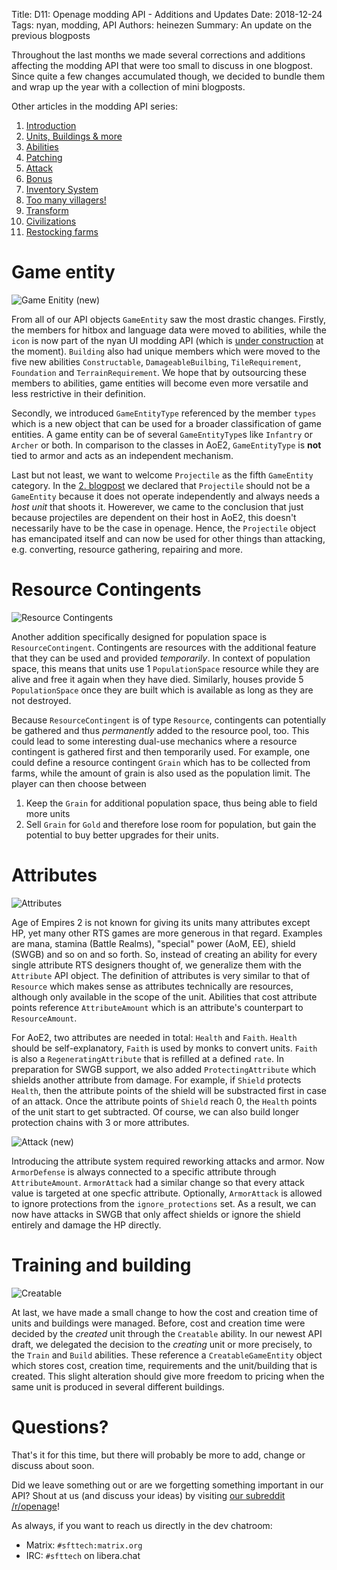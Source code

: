 Title: D11: Openage modding API - Additions and Updates
Date: 2018-12-24
Tags: nyan, modding, API
Authors: heinezen
Summary: An update on the previous blogposts

Throughout the last months we made several corrections and additions affecting the modding API that were too small to discuss in one blogpost. Since quite a few changes accumulated though, we decided to bundle them and wrap up the year with a collection of mini blogposts.

Other articles in the modding API series:

1. [Introduction]({filename}/blog/D0000-openage_mod_api_intro.md)
2. [Units, Buildings & more]({filename}/blog/D0001-openage_mod_api_game_entity.md)
3. [Abilities]({filename}/blog/D0002-openage_mod_api_ability.md)
4. [Patching]({filename}/blog/D0003-openage_mod_api_patching.md)
5. [Attack]({filename}/blog/D0004-openage_mod_api_attack.md)
6. [Bonus]({filename}/blog/D0005-openage_mod_api_bonus.md)
7. [Inventory System]({filename}/blog/D0006-openage_mod_api_inventory.md)
8. [Too many villagers!]({filename}/blog/D0007-openage_mod_api_villager.md)
9. [Transform]({filename}/blog/D0008-openage_mod_api_transform.md)
10. [Civilizations]({filename}/blog/D0009-openage_mod_api_civ.md)
11. [Restocking farms]({filename}/blog/D0010-openage_mod_api_farming.md)

# Game entity

![Game Enitity (new)]({static}/images/D0011-game-entity-new.png)

From all of our API objects `GameEntity` saw the most drastic changes. Firstly, the members for hitbox and language data were moved to abilities, while the `icon` is now part of the nyan UI modding API (which is [under construction](https://github.com/SFTtech/openage/pull/1077) at the moment). `Building` also had unique members which were moved to the five new abilities `Constructable`, `DamageableBuilbing`, `TileRequirement`, `Foundation` and `TerrainRequirement`. We hope that by outsourcing these members to abilities, game entities will become even more versatile and less restrictive in their definition.

Secondly, we introduced `GameEntityType` referenced by the member `types` which is a new object that can be used for a broader classification of game entities. A game entity can be of several `GameEntityType`s like `Infantry` or `Archer` or both. In comparison to the classes in AoE2, `GameEntityType` is **not** tied to armor and acts as an independent mechanism.

Last but not least, we want to welcome `Projectile` as the fifth `GameEntity` category. In the [2. blogpost](https://blog.openage.sft.mx/d1-openage-modding-api-units-buildings-more.html) we declared that `Projectile` should not be a `GameEntity` because it does not operate independently and always needs a *host unit* that shoots it. Howerever, we came to the conclusion that just because projectiles are dependent on their host in AoE2, this doesn't necessarily have to be the case in openage. Hence, the `Projectile` object has emancipated itself and can now be used for other things than attacking, e.g. converting, resource gathering, repairing and more.

# Resource Contingents

![Resource Contingents]({static}/images/D0011-resource-contingent.png)

Another addition specifically designed for population space is `ResourceContingent`. Contingents are resources with the additional feature that they can be used and provided *temporarily*. In context of population space, this means that units use 1 `PopulationSpace` resource while they are alive and free it again when they have died. Similarly, houses provide 5 `PopulationSpace` once they are built which is available as long as they are not destroyed.

Because `ResourceContingent` is of type `Resource`, contingents can potentially be gathered and thus *permanently* added to the resource pool, too. This could lead to some interesting dual-use mechanics where a resource contingent is gathered first and then temporarily used. For example, one could define a resource contingent `Grain` which has to be collected from farms, while the amount of grain is also used as the population limit. The player can then choose between

1. Keep the `Grain` for additional population space, thus being able to field more units
2. Sell `Grain` for `Gold` and therefore lose room for population, but gain the potential to buy better upgrades for their units.

# Attributes

![Attributes]({static}/images/D0011-attribute.png)

Age of Empires 2 is not known for giving its units many attributes except HP, yet many other RTS games are more generous in that regard. Examples are mana, stamina (Battle Realms), "special" power (AoM, EE), shield (SWGB) and so on and so forth. So, instead of creating an ability for every single attribute RTS designers thought of, we generalize them with the `Attribute` API object. The definition of attributes is very similar to that of `Resource` which makes sense as attributes technically are resources, although only available in the scope of the unit. Abilities that cost attribute points reference `AttributeAmount` which is an attribute's counterpart to `ResourceAmount`.

For AoE2, two attributes are needed in total: `Health` and `Faith`. `Health` should be self-explanatory, `Faith` is used by monks to convert units. `Faith` is also a `RegeneratingAttribute` that is refilled at a defined `rate`. In preparation for SWGB support, we also added `ProtectingAttribute` which shields another attribute from damage. For example, if `Shield` protects `Health`, then the attribute points of the shield will be substracted first in case of an attack. Once the attribute points of `Shield` reach 0, the `Health` points of the unit start to get subtracted. Of course, we can also build longer protection chains with 3 or more attributes.

![Attack (new)]({static}/images/D0011-attack-new.png)

Introducing the attribute system required reworking attacks and armor. Now `ArmorDefense` is always connected to a specific attribute through `AttributeAmount`. `ArmorAttack` had a similar change so that every attack value is targeted at one specfic attribute. Optionally, `ArmorAttack` is allowed to ignore protections from the `ignore_protections` set. As a result, we can now have attacks in SWGB that only affect shields or ignore the shield entirely and damage the HP directly.

# Training and building

![Creatable]({static}/images/D0011-game-entity-creatable.png)

At last, we have made a small change to how the cost and creation time of units and buildings were managed. Before, cost and creation time were decided by the *created* unit through the `Creatable` ability. In our newest API draft, we delegated the decision to the *creating* unit or more precisely, to the `Train` and `Build` abilities. These reference a `CreatableGameEntity` object which stores cost, creation time, requirements and the unit/building that is created. This slight alteration should give more freedom to pricing when the same unit is produced in several different buildings.

# Questions?

That's it for this time, but there will probably be more to add, change or discuss about soon.

Did we leave something out or are we forgetting something important in our API? Shout at us (and discuss your ideas) by visiting [our subreddit /r/openage](https://reddit.com/r/openage)!

As always, if you want to reach us directly in the dev chatroom:

* Matrix: `#sfttech:matrix.org`
* IRC: `#sfttech` on libera.chat
